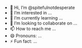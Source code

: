 - 👋 Hi, I’m @spitefulnotdesperate
- 👀 I’m interested in ...
- 🌱 I’m currently learning ...
- 💞️ I’m looking to collaborate on ...
- 📫 How to reach me ...
- 😄 Pronouns: ...
- ⚡ Fun fact: ...

<!---
spitefulnotdesperate/spitefulnotdesperate is a ✨ special ✨ repository because its `README.md` (this file) appears on your GitHub profile.
You can click the Preview link to take a look at your changes.
--->
